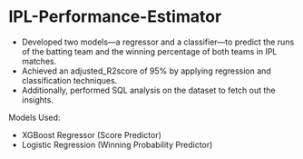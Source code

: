 # IPL-Performance-Estimator

- Developed two models—a regressor and a classifier—to predict the runs of the batting team and the winning percentage of both teams in IPL matches. 
- Achieved an adjusted_R2score of 95% by applying regression and classification techniques. 
- Additionally, performed SQL analysis on the dataset to fetch out the insights.

Models Used:
- XGBoost Regressor (Score Predictor)
- Logistic Regression (Winning Probability Predictor)
